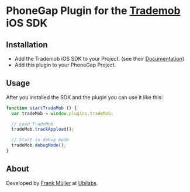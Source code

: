 # PhoneGap Plugin for the [Trademob](http://www.trademob.com) iOS SDK

## Installation

* Add the Trademob iOS SDK to your Project. (see their [Documentation](https://sites.google.com/a/trademob.com/app-developer-doku/home/tmuniversaltracking/ios-tracking-sdk))
* Add this plugin to your PhoneGap Project.


## Usage

After you installed the SDK and the plugin you can use it like this:

```javascript
function startTradeMob () {
  var tradeMob = window.plugins.tradeMob;

  // Load TradeMob
  tradeMob.trackAppload();

  // Start in debug mode
  tradeMob.debugMode();
}
```

## About

Developed by [Frank Müller](http://twitter.com/suchasurge) at [Ubilabs](http://ubilabs.net).
